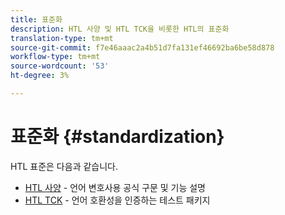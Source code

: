 ```yaml
---
title: 표준화
description: HTL 사양 및 HTL TCK을 비롯한 HTL의 표준화
translation-type: tm+mt
source-git-commit: f7e46aaac2a4b51d7fa131ef46692ba6be58d878
workflow-type: tm+mt
source-wordcount: '53'
ht-degree: 3%

---
```



# 표준화 {#standardization}

HTL 표준은 다음과 같습니다.

* [HTL 사양](https://github.com/adobe/htl-spec)  - 언어 변호사용 공식 구문 및 기능 설명
* [HTL TCK](https://github.com/adobe/htl-tck) - 언어 호환성을 인증하는 테스트 패키지
